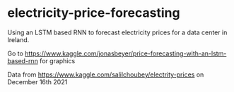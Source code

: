 # electricity-price-forecasting
Using an LSTM based RNN to forecast electricity prices for a data center in Ireland.

Go to https://www.kaggle.com/jonasbeyer/price-forecasting-with-an-lstm-based-rnn for graphics

Data from https://www.kaggle.com/salilchoubey/electrity-prices on December 16th 2021
